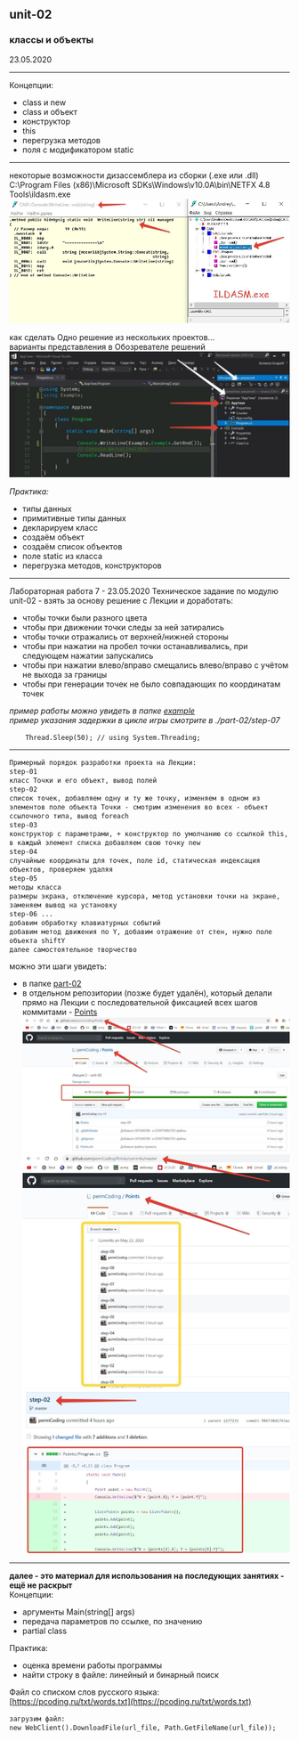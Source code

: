 ## unit-02
### классы и объекты

23.05.2020  

---

Концепции:  
* class и new
* class и объект
* конструктор
* this
* перегрузка методов
* поля с модификатором static

---

некоторые возможности дизассемблера из сборки (.exe или .dll)  
C:\Program Files (x86)\Microsoft SDKs\Windows\v10.0A\bin\NETFX 4.8 Tools\ildasm.exe  
![ILDASM.jpg](ILDASM.jpg)

как сделать Одно решение из нескольких проектов...  
варианты представления в Обозревателе решений  
![projects.jpg](projects.jpg)


_Практика:_

* типы данных
* примитивные типы данных
* декларируем класс
* создаём объект
* создаём список объектов
* поле static из класса
* перегрузка методов, конструкторов

---

Лабораторная работа 7 - 23.05.2020
Техническое задание по модулю unit-02 - взять за основу решение с Лекции и доработать:  
* чтобы точки были разного цвета
* чтобы при движении точки следы за ней затирались
* чтобы точки отражались от верхней/нижней стороны
* чтобы при нажатии на пробел точки останавливались, при следующем нажатии запускались
* чтобы при нажатии влево/вправо смещались влево/вправо с учётом не выхода за границы
* чтобы при генерации точек не было совпадающих по координатам точек

_пример работы можно увидеть в папке [example](https://github.com/permCoding/se-20/tree/master/unit-02/example)_  
_пример указания задержки в цикле игры смотрите  в ./part-02/step-07_  
```
	Thread.Sleep(50); // using System.Threading;
```

--- 

```
Примерный порядок разработки проекта на Лекции:
step-01
класс Точки и его объект, вывод полей
step-02
список точек, добавляем одну и ту же точку, изменяем в одном из элементов поле объекта Точки - смотрим изменения во всех - объект ссылочного типа, вывод foreach
step-03
конструктор с параметрами, + конструктор по умолчанию со ссылкой this, в каждый элемент списка добавляем свою точку new
step-04
случайные координаты для точек, поле id, статическая индексация объектов, проверяем удаляя
step-05
методы класса
размеры экрана, отключение курсора, метод установки точки на экране, заменяем вывод на установку
step-06 ...
добавим обработку клавиатурных событий
добавим метод движения по Y, добавим отражение от стен, нужно поле объекта shiftY
далее самостоятельное творчество
```

можно эти шаги увидеть:
- в папке [part-02](https://github.com/permCoding/se-20/tree/master/unit-02/example)  
- в отдельном репозитории (позже будет удалён), который делали прямо на Лекции с последовательной фиксацией всех шагов коммитами - [Points](https://github.com/permCoding/Points)
![rep1.jpg](rep1.jpg)    
![rep2.jpg](rep2.jpg)  
![rep3.jpg](rep3.jpg)  
  
  
    
---

**далее - это материал для использования на последующих занятиях - ещё не раскрыт**  
Концепции:  
* аргументы Main(string[] args)
* передача параметров по ссылке, по значению
* partial class


Практика:  
* оценка времени работы программы
* найти строку в файле: линейный и бинарный поиск

Файл со списком слов русского языка:  
[https://pcoding.ru/txt/words.txt](https://pcoding.ru/txt/words.txt)  

```
загрузим файл:	
new WebClient().DownloadFile(url_file, Path.GetFileName(url_file));
```
